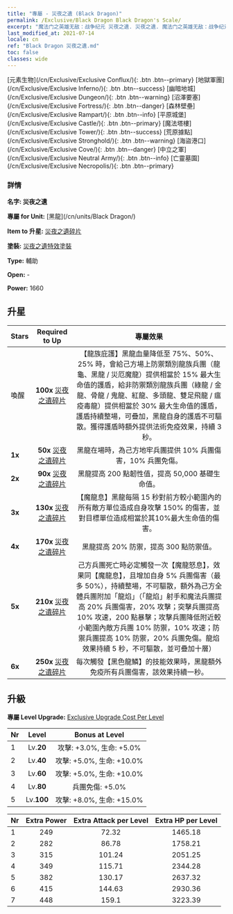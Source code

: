 ```yaml
---
title: "專屬 - 災夜之遺 (Black Dragon)"
permalink: /Exclusive/Black Dragon Black Dragon's Scale/
excerpt: "魔法门之英雄无敌：战争纪元 災夜之遺. 災夜之遺. 魔法门之英雄无敌：战争纪元 專屬 災夜之遺. 黑龍 專屬."
last_modified_at: 2021-07-14
locale: cn
ref: "Black Dragon 災夜之遺.md"
toc: false
classes: wide
---
```

 [元素生物](/cn/Exclusive/Exclusive Conflux/){: .btn .btn--primary} [地獄軍團](/cn/Exclusive/Exclusive Inferno/){: .btn .btn--success} [幽暗地城](/cn/Exclusive/Exclusive Dungeon/){: .btn .btn--warning} [沼澤要塞](/cn/Exclusive/Exclusive Fortress/){: .btn .btn--danger} [森林壁壘](/cn/Exclusive/Exclusive Rampart/){: .btn .btn--info} [平原城堡](/cn/Exclusive/Exclusive Castle/){: .btn .btn--primary} [魔法塔樓](/cn/Exclusive/Exclusive Tower/){: .btn .btn--success} [荒原據點](/cn/Exclusive/Exclusive Stronghold/){: .btn .btn--warning} [海盜港口](/cn/Exclusive/Exclusive Cove/){: .btn .btn--danger} [中立之軍](/cn/Exclusive/Exclusive Neutral Army/){: .btn .btn--info} [亡靈墓園](/cn/Exclusive/Exclusive Necropolis/){: .btn .btn--primary} 

### 詳情
 **名字: 災夜之遺** 

 **專屬 for Unit:** [黑龍](/cn/units/Black Dragon/) 

 **Item to 升星:** [災夜之遺碎片](/cn/Items/con_993/)

 **塗裝:** [災夜之遺特效塗裝](/cn/Items/con_661/)

 **Type:** 輔助

 **Open:** -

 **Power:** 1660

## 升星

  |     Stars    |  Required to Up | 專屬效果 |
  |:-------------|:---------------:|:---------------:|
  |  喚醒  | **100x** [災夜之遺碎片](/cn/Items/con_993/) | 【龍族庇護】黑龍血量降低至 75%、50%、25% 時，會給己方場上防禦類別龍族兵團（龍龜、黑龍 / 災厄魔龍）提供相當於 15% 最大生命值的護盾，給非防禦類別龍族兵團（綠龍 / 金龍、骨龍 / 鬼龍、紅龍、多頭龍、雙足飛龍 / 瘟疫毒龍）提供相當於 30% 最大生命值的護盾，護盾持續整場，可疊加，黑龍自身的護盾不可驅散。獲得護盾時額外提供法術免疫效果，持續 3 秒。 |
  | **1x** <i class="fas fa-star"/> | **50x** [災夜之遺碎片](/cn/Items/con_993/) | 黑龍在場時，為己方地牢兵團提供 10% 兵團傷害，10% 兵團免傷。 |
  | **2x** <i class="fas fa-star"/> | **90x** [災夜之遺碎片](/cn/Items/con_993/) | 黑龍提高 200 點韌性值，提高 50,000 基礎生命值。 |
  | **3x** <i class="fas fa-star"/> | **130x** [災夜之遺碎片](/cn/Items/con_993/) | 【魔龍息】黑龍每隔 15 秒對前方較小範圍內的所有敵方單位造成自身攻擊 150% 的傷害，並對目標單位造成相當於其10%最大生命值的傷害。 |
  | **4x** <i class="fas fa-star"/> | **170x** [災夜之遺碎片](/cn/Items/con_993/) | 黑龍提高 20% 防禦，提高 300 點防禦值。 |
  | **5x** <i class="fas fa-star"/> | **210x** [災夜之遺碎片](/cn/Items/con_993/) | 己方兵團死亡時必定觸發一次【魔龍怒息】，效果同【魔龍息】，且增加自身 5% 兵團傷害（最多 50%），持續整場，不可驅散，額外為己方全體兵團附加「龍焰」（「龍焰」射手和魔法兵團提高 20% 兵團傷害，20% 攻擊；突擊兵團提高 10% 攻速，200 點暴擊；攻擊兵團降低附近較小範圍內敵方兵團 10% 防禦，10% 攻速；防禦兵團提高 10% 防禦，20% 兵團免傷。龍焰效果持續 5 秒，不可驅散，並可疊加十層） |
  | **6x** <i class="fas fa-star"/> | **250x** [災夜之遺碎片](/cn/Items/con_993/) | 每次觸發【黑色龍鱗】的技能效果時，黑龍額外免疫所有兵團傷害，該效果持續一秒。 |


## 升級
 **專屬 Level Upgrade:** [Exclusive Upgrade Cost Per Level](/Exclusive/ExclusiveUpgradeCostPerLevel/)

  |  Nr  |   Level  | Bonus at Level |
  |:-----|:--------:|:--------------:|
  | 1 | Lv.**20** | 攻擊: +3.0%, 生命: +5.0% |
  | 2 | Lv.**40** | 攻擊: +5.0%, 生命: +10.0% |
  | 3 | Lv.**60** | 攻擊: +5.0%, 生命: +10.0% |
  | 4 | Lv.**80** | 兵團免傷: +5.0% |
  | 5 | Lv.**100** | 攻擊: +8.0%, 生命: +15.0% |


  |  Nr  |  Extra Power | Extra Attack per Level | Extra HP per Level |
  |:-----|:--------:|:--------:|:--------:|
  | 1 | 249 | 72.32 | 1465.18 |
  | 2 | 282 | 86.78 | 1758.21 |
  | 3 | 315 | 101.24 | 2051.25 |
  | 4 | 349 | 115.71 | 2344.28 |
  | 5 | 382 | 130.17 | 2637.32 |
  | 6 | 415 | 144.63 | 2930.36 |
  | 7 | 448 | 159.1 | 3223.39 |



